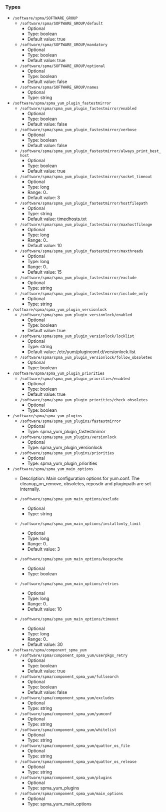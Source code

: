 
### Types

 - `/software/spma/SOFTWARE_GROUP`
    - `/software/spma/SOFTWARE_GROUP/default`
        - Optional
        - Type: boolean
        - Default value: true
    - `/software/spma/SOFTWARE_GROUP/mandatory`
        - Optional
        - Type: boolean
        - Default value: true
    - `/software/spma/SOFTWARE_GROUP/optional`
        - Optional
        - Type: boolean
        - Default value: false
    - `/software/spma/SOFTWARE_GROUP/names`
        - Optional
        - Type: string
 - `/software/spma/spma_yum_plugin_fastestmirror`
    - `/software/spma/spma_yum_plugin_fastestmirror/enabled`
        - Optional
        - Type: boolean
        - Default value: false
    - `/software/spma/spma_yum_plugin_fastestmirror/verbose`
        - Optional
        - Type: boolean
        - Default value: false
    - `/software/spma/spma_yum_plugin_fastestmirror/always_print_best_host`
        - Optional
        - Type: boolean
        - Default value: true
    - `/software/spma/spma_yum_plugin_fastestmirror/socket_timeout`
        - Optional
        - Type: long
        - Range: 0..
        - Default value: 3
    - `/software/spma/spma_yum_plugin_fastestmirror/hostfilepath`
        - Optional
        - Type: string
        - Default value: timedhosts.txt
    - `/software/spma/spma_yum_plugin_fastestmirror/maxhostfileage`
        - Optional
        - Type: long
        - Range: 0..
        - Default value: 10
    - `/software/spma/spma_yum_plugin_fastestmirror/maxthreads`
        - Optional
        - Type: long
        - Range: 0..
        - Default value: 15
    - `/software/spma/spma_yum_plugin_fastestmirror/exclude`
        - Optional
        - Type: string
    - `/software/spma/spma_yum_plugin_fastestmirror/include_only`
        - Optional
        - Type: string
 - `/software/spma/spma_yum_plugin_versionlock`
    - `/software/spma/spma_yum_plugin_versionlock/enabled`
        - Optional
        - Type: boolean
        - Default value: true
    - `/software/spma/spma_yum_plugin_versionlock/locklist`
        - Optional
        - Type: string
        - Default value: /etc/yum/pluginconf.d/versionlock.list
    - `/software/spma/spma_yum_plugin_versionlock/follow_obsoletes`
        - Optional
        - Type: boolean
 - `/software/spma/spma_yum_plugin_priorities`
    - `/software/spma/spma_yum_plugin_priorities/enabled`
        - Optional
        - Type: boolean
        - Default value: true
    - `/software/spma/spma_yum_plugin_priorities/check_obsoletes`
        - Optional
        - Type: boolean
 - `/software/spma/spma_yum_plugins`
    - `/software/spma/spma_yum_plugins/fastestmirror`
        - Optional
        - Type: spma_yum_plugin_fastestmirror
    - `/software/spma/spma_yum_plugins/versionlock`
        - Optional
        - Type: spma_yum_plugin_versionlock
    - `/software/spma/spma_yum_plugins/priorities`
        - Optional
        - Type: spma_yum_plugin_priorities
 - `/software/spma/spma_yum_main_options`
    - Description: 
    Main configuration options for yum.conf.
    The cleanup_on_remove, obsoletes, reposdir and pluginpath are set internally.

    - `/software/spma/spma_yum_main_options/exclude`
        - Optional
        - Type: string
    - `/software/spma/spma_yum_main_options/installonly_limit`
        - Optional
        - Type: long
        - Range: 0..
        - Default value: 3
    - `/software/spma/spma_yum_main_options/keepcache`
        - Optional
        - Type: boolean
    - `/software/spma/spma_yum_main_options/retries`
        - Optional
        - Type: long
        - Range: 0..
        - Default value: 10
    - `/software/spma/spma_yum_main_options/timeout`
        - Optional
        - Type: long
        - Range: 0..
        - Default value: 30
 - `/software/spma/component_spma_yum`
    - `/software/spma/component_spma_yum/userpkgs_retry`
        - Optional
        - Type: boolean
        - Default value: true
    - `/software/spma/component_spma_yum/fullsearch`
        - Optional
        - Type: boolean
        - Default value: false
    - `/software/spma/component_spma_yum/excludes`
        - Optional
        - Type: string
    - `/software/spma/component_spma_yum/yumconf`
        - Optional
        - Type: string
    - `/software/spma/component_spma_yum/whitelist`
        - Optional
        - Type: string
    - `/software/spma/component_spma_yum/quattor_os_file`
        - Optional
        - Type: string
    - `/software/spma/component_spma_yum/quattor_os_release`
        - Optional
        - Type: string
    - `/software/spma/component_spma_yum/plugins`
        - Optional
        - Type: spma_yum_plugins
    - `/software/spma/component_spma_yum/main_options`
        - Optional
        - Type: spma_yum_main_options
